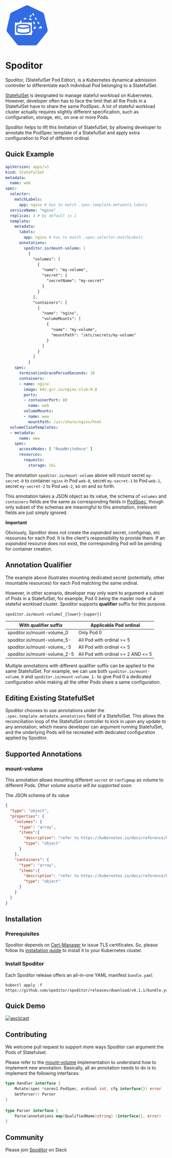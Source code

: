 ![sts.png](sts.png)

# Spoditor
Spoditor, (StatefulSet Pod Editor), is a Kubernetes dynamical admission controller to differentiate each individual Pod belonging to a StatefulSet.

[StatefulSet](https://kubernetes.io/docs/concepts/workloads/controllers/statefulset/) is designated to manage stateful workload on Kubernetes. However, developer often has to face the limit that all the Pods in a StatefulSet have to share the same PodSpec. A lot of stateful workload cluster actually requires slightly different specification, such as configuration, storage, etc, on one or more Pods.

Spoditor helps to lift this limitation of StatefulSet, by allowing developer to annotate the PodSpec template of a StatefulSet and apply extra configuration to Pod of different ordinal.

## Quick Example
```yaml
apiVersion: apps/v1
kind: StatefulSet
metadata:
  name: web
spec:
  selector:
    matchLabels:
      app: nginx # has to match .spec.template.metadata.labels
  serviceName: "nginx"
  replicas: 3 # by default is 1
  template:
    metadata:
      labels:
        app: nginx # has to match .spec.selector.matchLabels
      annotations:
        spoditor.io/mount-volume: |
          {
            "volumes": [
              {
                "name": "my-volume",
                "secret": {
                  "secretName": "my-secret"
                }
              }
            ],
            "containers": [
              {
                "name": "nginx",
                "volumeMounts": [
                  {
                    "name": "my-volume",
                    "mountPath": "/etc/secrets/my-volume"
                  }
                ]
              }
            ]
          }
    spec:
      terminationGracePeriodSeconds: 10
      containers:
      - name: nginx
        image: k8s.gcr.io/nginx-slim:0.8
        ports:
        - containerPort: 80
          name: web
        volumeMounts:
        - name: www
          mountPath: /usr/share/nginx/html
  volumeClaimTemplates:
  - metadata:
      name: www
    spec:
      accessModes: [ "ReadWriteOnce" ]
      resources:
        requests:
          storage: 1Gi
```
The annotation `spoditor.io/mount-volume` above will mount secret `my-secret-0` to container `nginx` in Pod `web-0`, secret `my-secret-1` to Pod `web-1`, secret `my-secret-2` to Pod `web-2`, so on and so forth.

This annotation takes a JSON object as its value, the schema of `volumes` and `containers` fields are the same as corresponding fields in [PodSpec](https://kubernetes.io/docs/reference/kubernetes-api/workload-resources/pod-v1/#PodSpec), though only subset of the schemas are meaningful to this annotation, irrelevant fields are just simply ignored.

**Important**

Obviously, Spoditor does not create the _expanded_ secret, configmap, etc resources for each Pod. It is the client's responsibility to provide them. If an _expanded_ resource does not exist, the corresponding Pod will be pending for container creation.

## Annotation Qualifier

The example above illustrates mounting dedicated secret (potentially, other mountable resources) for each Pod matching the same ordinal.

However, in other scenario, developer may only want to argument a subset of Pods in a StatefulSet, for example, Pod 0 being the master node of a stateful workload cluster. Spoditor supports **qualifier** suffix for this purpose.

`spoditor.io/mount-volume[_{lower}-{upper}]`

| With qualifier suffix  | Applicable Pod ordinal |
| ------------- | ------------- |
| spoditor.io/mount-volume_0 | Only Pod 0  |
| spoditor.io/mount-volume_5-  | All Pod with ordinal >= 5 |
| spoditor.io/mount-volume_-5  | All Pod with ordinal <= 5 |
| spoditor.io/mount-volume_2-5  | All Pod with ordinal >= 2 AND <= 5 |

Multiple annotations with different qualifier suffix can be applied to the same StatefulSet. For example, we can use both `spoditor.io/mount-volume_0` and `spoditor.io/mount-volume_1-` to give Pod 0 a dedicated configuration while making all the other Pods share a same configuration.

## Editing Existing StatefulSet

Spoditor chooses to use annotations under the `.spec.template.metadata.annotations` field of a StatefulSet. This allows the reconciliation loop of the StatefulSet controller to kick in upon any update to any annotation, which means developer can argument running StatefulSet, and the underlying Pods will be recreated with dedicated configuration applied by Spoditor.

## Supported Annotations
### mount-volume
This annotation allows mounting different `secret` or `configmap` as volume to different Pods. _Other volume source will be supported soon._

The JSON schema of its value
```json
{
  "type": "object",
  "properties": {
    "volumes": {
      "type": "array",
      "items":{
        "description": "refer to https://kubernetes.io/docs/reference/kubernetes-api/config-and-storage-resources/volume/#Volume",
        "type": "object"
      }
    },
    "containers": {
      "type": "array",
      "items":{
        "description": "refer to https://kubernetes.io/docs/reference/kubernetes-api/workload-resources/pod-v1/#Container",
        "type": "object"
      }
    }
  }
}
```

## Installation

### Prerequisites
Spoditor depends on [Cert-Manager](https://cert-manager.io) to issue TLS certificates. So, please follow its [installation guide](https://cert-manager.io/docs/installation/kubernetes/) to install it to your Kubernetes cluster.

### Install Spoditor
Each Spoditor release offers an all-in-one YAML manifest `bundle.yaml`

```shell
kubectl apply -f https://github.com/spoditor/spoditor/releases/download/v0.1.1/bundle.yaml
```

## Quick Demo
[![asciicast](https://asciinema.org/a/xmA2TISTPQoMcXryyFnRiRxbI.svg)](https://asciinema.org/a/xmA2TISTPQoMcXryyFnRiRxbI)

## Contributing
We welcome pull request to support more ways Spoditor can argument the Pods of Statefulset.

Please refer to the [mount-volume](internal/annotation/volumes/mount.go) implementation to understand how to implement new annotation. Basically, all an annotation needs to do is to implement the following interfaces:
```go
type Handler interface {
	Mutate(spec *corev1.PodSpec, ordinal int, cfg interface{}) error
	GetParser() Parser
}

type Parser interface {
	Parse(annotations map[QualifiedName]string) (interface{}, error)
}
```

## Community
Please join [Spoditor](https://join.slack.com/t/spoditor/shared_invite/zt-p6anaij6-07DsggYHlnEktixBWIURMA) on Slack